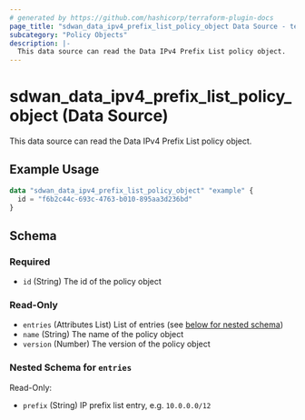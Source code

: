 ```yaml
---
# generated by https://github.com/hashicorp/terraform-plugin-docs
page_title: "sdwan_data_ipv4_prefix_list_policy_object Data Source - terraform-provider-sdwan"
subcategory: "Policy Objects"
description: |-
  This data source can read the Data IPv4 Prefix List policy object.
---
```


# sdwan_data_ipv4_prefix_list_policy_object (Data Source)

This data source can read the Data IPv4 Prefix List policy object.

## Example Usage

```terraform
data "sdwan_data_ipv4_prefix_list_policy_object" "example" {
  id = "f6b2c44c-693c-4763-b010-895aa3d236bd"
}
```

<!-- schema generated by tfplugindocs -->
## Schema

### Required

- `id` (String) The id of the policy object

### Read-Only

- `entries` (Attributes List) List of entries (see [below for nested schema](#nestedatt--entries))
- `name` (String) The name of the policy object
- `version` (Number) The version of the policy object

<a id="nestedatt--entries"></a>
### Nested Schema for `entries`

Read-Only:

- `prefix` (String) IP prefix list entry, e.g. `10.0.0.0/12`
